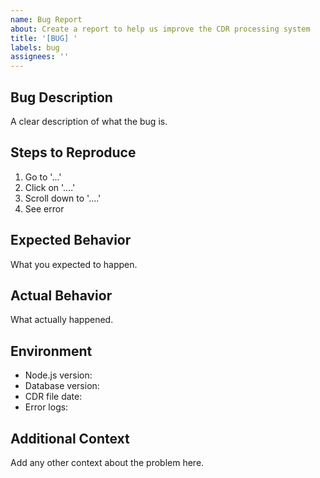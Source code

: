 ```yaml
---
name: Bug Report
about: Create a report to help us improve the CDR processing system
title: '[BUG] '
labels: bug
assignees: ''
---
```


## Bug Description
A clear description of what the bug is.

## Steps to Reproduce
1. Go to '...'
2. Click on '....'
3. Scroll down to '....'
4. See error

## Expected Behavior
What you expected to happen.

## Actual Behavior
What actually happened.

## Environment
- Node.js version: 
- Database version: 
- CDR file date: 
- Error logs: 

## Additional Context
Add any other context about the problem here.